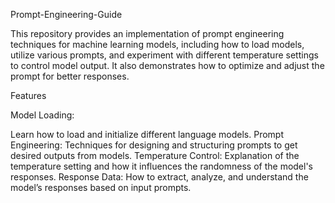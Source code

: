 Prompt-Engineering-Guide


This repository provides an implementation of prompt engineering techniques for machine learning models, including how to load models, utilize various prompts, and experiment with different temperature settings to control model output. It also demonstrates how to optimize and adjust the prompt for better responses.

Features

Model Loading: 

Learn how to load and initialize different language models.
Prompt Engineering: Techniques for designing and structuring prompts to get desired outputs from models.
Temperature Control: Explanation of the temperature setting and how it influences the randomness of the model's responses.
Response Data: How to extract, analyze, and understand the model’s responses based on input prompts.


